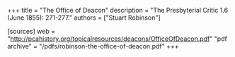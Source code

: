 +++
title = "The Office of Deacon"
description = "The Presbyterial Critic 1.6 (June 1855): 271-277."
authors = ["Stuart Robinson"]

[sources]
web = "http://pcahistory.org/topicalresources/deacons/OfficeOfDeacon.pdf"
"pdf archive" = "/pdfs/robinson-the-office-of-deacon.pdf"
+++


